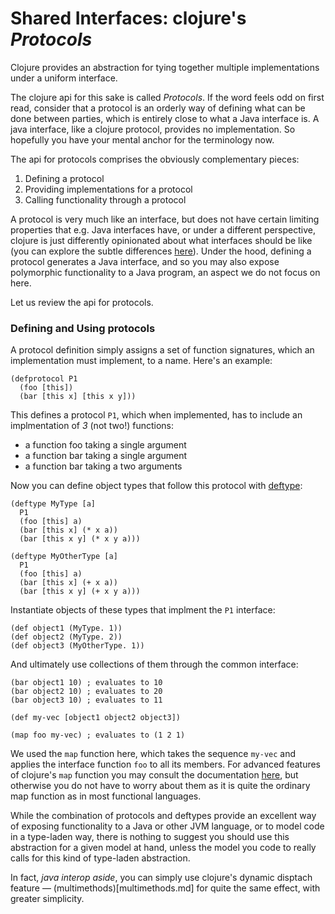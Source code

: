 # Shared Interfaces: clojure's _Protocols_

Clojure provides an abstraction for tying together multiple implementations under a uniform interface.

The clojure api for this sake is called _Protocols_. If the word feels odd on first read, consider that a protocol is an orderly way of defining what can be done between parties, which is entirely close to what a Java interface is. A java interface, like a clojure protocol, provides no implementation. So hopefully you have your mental anchor for the terminology now.

The api for protocols comprises the obviously complementary pieces:

1. Defining a protocol
2. Providing implementations for a protocol
3. Calling functionality through a protocol

A protocol is very much like an interface, but does not have certain limiting properties that e.g. Java interfaces have, or under a different perspective, clojure is just differently opinionated about what interfaces should be like (you can explore the subtle differences [here](http://clojure.org/reference/protocols)). Under the hood, defining a protocol generates a Java interface, and so you may also expose polymorphic functionality to a Java program, an aspect we do not focus on here.

Let us review the api for protocols.

### Defining and Using protocols
A protocol definition simply assigns a set of function signatures, which an implementation must implement, to a name. Here's an example:
```
(defprotocol P1
  (foo [this])
  (bar [this x] [this x y]))
```
This defines a protocol `P1`, which when implemented, has to include an implmentation of _3_ (not two!) functions:
+ a function foo taking a single argument
+ a function bar taking a single argument
+ a function bar taking a two arguments

Now you can define object types that follow this protocol with [deftype](http://clojure.github.io/clojure/clojure.core-api.html#clojure.core/deftype):
```
(deftype MyType [a]
  P1
  (foo [this] a)
  (bar [this x] (* x a))
  (bar [this x y] (* x y a)))

(deftype MyOtherType [a]
  P1
  (foo [this] a)
  (bar [this x] (+ x a))
  (bar [this x y] (+ x y a)))
```
Instantiate objects of these types that implment the `P1` interface:
```
(def object1 (MyType. 1))
(def object2 (MyType. 2))
(def object3 (MyOtherType. 1))
```
And ultimately use collections of them through the common interface:
```
(bar object1 10) ; evaluates to 10
(bar object2 10) ; evaluates to 20
(bar object3 10) ; evaluates to 11

(def my-vec [object1 object2 object3])

(map foo my-vec) ; evaluates to (1 2 1)
```

We used the `map` function here, which takes the sequence `my-vec` and applies the interface function `foo` to all its members. For advanced features of clojure's `map` function you may consult the documentation [here](http://clojuredocs.org/clojure.core/map), but otherwise you do not have to worry about them as it is quite the ordinary map function as in most functional languages.

While the combination of protocols and deftypes provide an excellent way of exposing functionality to a Java or other JVM language, or to model code in a type-laden way, there is nothing to suggest you should use this abstraction for a given model at hand, unless the model you code to really calls for this kind of type-laden abstraction.

In fact, _java interop aside_, you can simply use clojure's dynamic disptach feature ― (multimethods)[multimethods.md] for quite the same effect, with greater simplicity.
